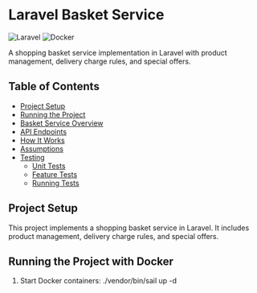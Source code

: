 # Laravel Basket Service

![Laravel](https://img.shields.io/badge/Laravel-FF2D20?style=for-the-badge&logo=laravel&logoColor=white)
![Docker](https://img.shields.io/badge/Docker-2CA5E0?style=for-the-badge&logo=docker&logoColor=white)

A shopping basket service implementation in Laravel with product management, delivery charge rules, and special offers.

## Table of Contents
- [Project Setup](#project-setup)
- [Running the Project](#running-the-project-with-docker)
- [Basket Service Overview](#basketservicephp-overview)
- [API Endpoints](#api-endpoints)
- [How It Works](#how-it-works)
- [Assumptions](#assumptions-made)
- [Testing](#testing)
  - [Unit Tests](#unit-tests-basketservicetestphp)
  - [Feature Tests](#feature-tests-cartcontrollertestphp)
  - [Running Tests](#running-tests)

## Project Setup

This project implements a shopping basket service in Laravel. It includes product management, delivery charge rules, and special offers.

## Running the Project with Docker

1. Start Docker containers:
   ./vendor/bin/sail up -d